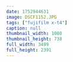 ```yaml
---
date: 1752944631
image: DSCF1152.JPG
tags: ["fujifilm x-t4"]
caption: null
thumbnail_width: 1080
thumbnail_height: 738
full_width: 3499
full_height: 2391
---
```

